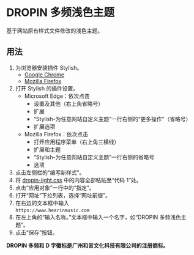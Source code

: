# DROPIN 多频浅色主题

基于网站原有样式文件修改的浅色主题。

## 用法
1. 为浏览器安装插件 Stylish。
    - [Google Chrome](https://chrome.google.com/webstore/detail/fjnbnpbmkenffdnngjfgmeleoegfcffe)
    - [Mozilla Firefox](https://addons.mozilla.org/zh-CN/firefox/addon/stylish)
1. 打开 Stylish 的插件设置。
    - Microsoft Edge：依次点击
        - 设置及其他（右上角省略号）
        - 扩展
        - “Stylish-为任意网站自定义主题”一行右侧的“更多操作”（省略号）
        - 扩展选项
    - Mozilla Firefox：依次点击
        - 打开应用程序菜单（右上角三横线）
        - 扩展和主题
        - “Stylish-为任意网站自定义主题”一行右侧的省略号
        - 选项
1. 点击左侧栏的“编写新样式”。
1. 将 [dropin-light.css](./dropin-light.css) 中的内容全部粘贴至“代码 1”处。
1. 点击“应用对象”一行中的“指定”。
1. 打开“网址”下拉列表，选择“网址前缀”。
1. 在右边的文本框中输入  
    `https://www.hearinmusic.com`
1. 在左上角的“输入名称。”文本框中输入一个名字，如“DROPIN 多频浅色主题”。
1. 点击“保存”按钮。

**DROPIN 多频和 D 字徽标是广州和音文化科技有限公司的注册商标。**
